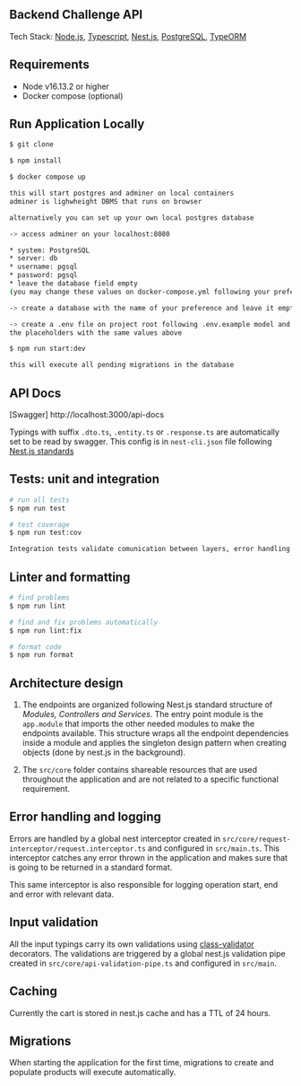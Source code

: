 ## Backend Challenge API

Tech Stack: [Node.js](https://nodejs.org/en/docs/), [Typescript](https://www.typescriptlang.org/docs/), [Nest.js](https://docs.nestjs.com/), [PostgreSQL](https://www.postgresql.org/docs/), [TypeORM](https://typeorm.io/)

## Requirements

- Node v16.13.2 or higher
- Docker compose (optional)

## Run Application Locally

```bash
$ git clone
```

```bash
$ npm install
```

```bash
$ docker compose up

this will start postgres and adminer on local containers
adminer is lighwheight DBMS that runs on browser

alternatively you can set up your own local postgres database
```

```bash
-> access adminer on your localhost:8080

* system: PostgreSQL
* server: db
* username: pgsql
* password: pgsql
* leave the database field empty
(you may change these values on docker-compose.yml following your preferences)

-> create a database with the name of your preference and leave it empty
```

```bash
-> create a .env file on project root following .env.example model and fill
the placeholders with the same values above
```

```bash
$ npm run start:dev

this will execute all pending migrations in the database
```

## API Docs

[Swagger] http://localhost:3000/api-docs

Typings with suffix `.dto.ts`, `.entity.ts` or `.response.ts` are automatically set to be read by swagger. This config is in `nest-cli.json` file following
[Nest.js standards](https://docs.nestjs.com/openapi/cli-plugin#using-the-cli-plugin)

## Tests: unit and integration

```bash
# run all tests
$ npm run test

# test coverage
$ npm run test:cov

Integration tests validate comunication between layers, error handling and input validation mocking external calls.
```

## Linter and formatting

```bash
# find problems
$ npm run lint

# find and fix problems automatically
$ npm run lint:fix

# format code
$ npm run format
```

## Architecture design

1. The endpoints are organized following Nest.js standard structure of _Modules, Controllers and Services_. The entry point module is the `app.module` that imports the other needed modules to make the endpoints available. This structure wraps all the endpoint dependencies inside a module and applies the singleton design pattern
   when creating objects (done by nest.js in the background).

2. The `src/core` folder contains shareable resources that are used throughout the application and are not related to a specific functional requirement.

## Error handling and logging

Errors are handled by a global nest interceptor created in `src/core/request-interceptor/request.interceptor.ts` and configured in `src/main.ts`. This interceptor catches any error thrown in the application and makes sure that is going to be returned in a standard format.

This same interceptor is also responsible for logging operation start, end and error with relevant data.

## Input validation

All the input typings carry its own validations using [class-validator](https://www.npmjs.com/package/class-validator) decorators. The validations are triggered by a global nest.js validation pipe created in `src/core/api-validation-pipe.ts` and configured in `src/main`.

## Caching

Currently the cart is stored in nest.js cache and has a TTL of 24 hours.

## Migrations

When starting the application for the first time, migrations to create and populate products will execute automatically.
